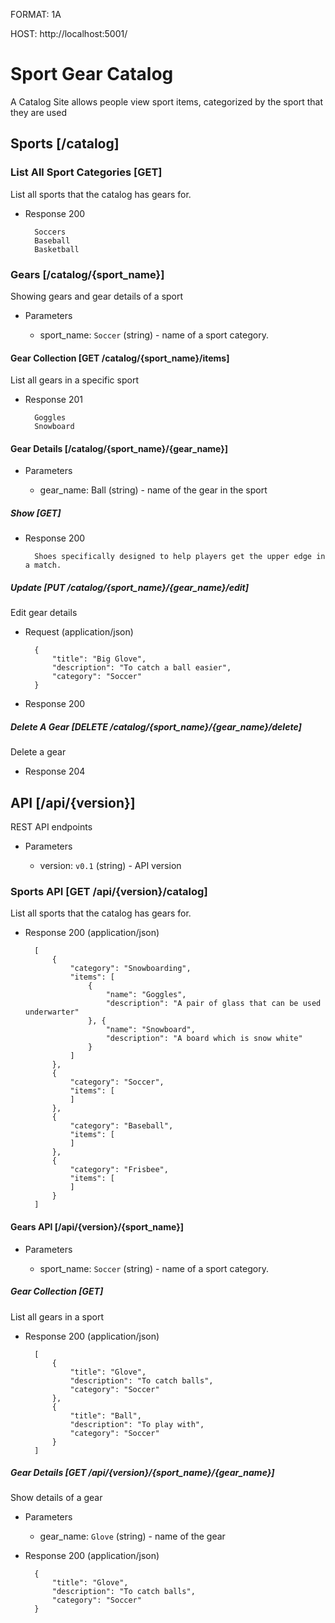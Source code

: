 FORMAT: 1A

HOST: http://localhost:5001/

# Sport Gear Catalog

A Catalog Site allows people view sport items, categorized by the sport that they are used
## Sports [/catalog]

### List All Sport Categories [GET]
List all sports that the catalog has gears for.

+ Response 200

        Soccers
        Baseball
        Basketball

### Gears [/catalog/{sport_name}]
Showing gears and gear details of a sport

+ Parameters

    + sport_name: `Soccer` (string) - name of a sport category.

#### Gear Collection [GET /catalog/{sport_name}/items]
List all gears in a specific sport

+ Response 201

        Goggles
        Snowboard

#### Gear Details [/catalog/{sport_name}/{gear_name}]

+ Parameters

    + gear_name: Ball (string) - name of the gear in the sport

##### Show [GET]
+ Response 200

        Shoes specifically designed to help players get the upper edge in a match.

##### Update [PUT /catalog/{sport_name}/{gear_name}/edit]
Edit gear details

+ Request (application/json)

        {
            "title": "Big Glove",
            "description": "To catch a ball easier",
            "category": "Soccer"
        }

+ Response 200

##### Delete A Gear [DELETE /catalog/{sport_name}/{gear_name}/delete]
Delete a gear

+ Response 204

## API [/api/{version}]
REST API endpoints

+ Parameters

    + version: `v0.1` (string) - API version

### Sports API [GET /api/{version}/catalog]
List all sports that the catalog has gears for.

+ Response 200 (application/json)

        [
            {
                "category": "Snowboarding",
                "items": [
                    {
                        "name": "Goggles",
                        "description": "A pair of glass that can be used underwarter"
                    }, {
                        "name": "Snowboard",
                        "description": "A board which is snow white"
                    }
                ]
            },
            {
                "category": "Soccer",
                "items": [
                ]
            },
            {
                "category": "Baseball",
                "items": [
                ]
            },
            {
                "category": "Frisbee",
                "items": [
                ]
            }
        ]

#### Gears API [/api/{version}/{sport_name}]

+ Parameters

    + sport_name: `Soccer` (string) - name of a sport category.

##### Gear Collection [GET]
List all gears in a sport

+ Response 200 (application/json)

        [
            {
                "title": "Glove",
                "description": "To catch balls",
                "category": "Soccer"
            },
            {
                "title": "Ball",
                "description": "To play with",
                "category": "Soccer"
            }
        ]

##### Gear Details [GET /api/{version}/{sport_name}/{gear_name}]
Show details of a gear

+ Parameters

    + gear_name: `Glove` (string) - name of the gear

+ Response 200 (application/json)

        {
            "title": "Glove",
            "description": "To catch balls",
            "category": "Soccer"
        }